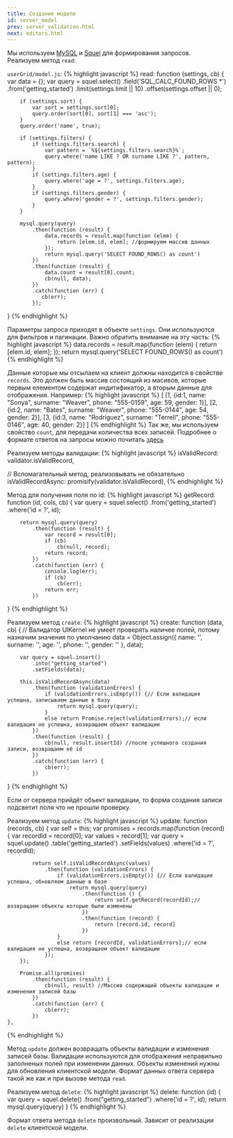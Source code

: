 ```yaml
---
title: Создание модели
id: server_model
prev: server_validation.html
next: editors.html
---
```


Мы используем [MySQL](https://github.com/mysqljs/mysql) и [Squel](https://hiddentao.com/squel/) для формирования запросов.<br>
Реализуем метод `read`:

`userGrid/model.js`:
{% highlight javascript %}
read: function (settings, cb) {
        var data = {};
        var query = squel.select()
            .field('SQL_CALC_FOUND_ROWS *')
            .from('getting_started')
            .limit(settings.limit || 10)
            .offset(settings.offset || 0);

        if (settings.sort) {
            var sort = settings.sort[0];
            query.order(sort[0], sort[1] === 'asc');
        }
        query.order('name', true);

        if (settings.filters) {
            if (settings.filters.search) {
                var pattern = `%${settings.filters.search}%`;
                query.where('name LIKE ? OR surname LIKE ?', pattern, pattern);
            }
            if (settings.filters.age) {
                query.where('age = ?', settings.filters.age);
            }
            if (settings.filters.gender) {
                query.where('gender = ?', settings.filters.gender);
            }
        }

        mysql.query(query)
            .then(function (result) {
                data.records = result.map(function (elem) {
                    return [elem.id, elem]; //формируем массив данных
                });
                return mysql.query('SELECT FOUND_ROWS() as count')
            })
            .then(function (result) {
                data.count = result[0].count;
                cb(null, data);
            })
            .catch(function (err) {
               cb(err);
            });
}
{% endhighlight %}

Параметры запроса приходят в объекте `settings`. Они используются для фильтров и пагинации.
Важно обратить внимание на эту часть:
{% highlight javascript %}
data.records = result.map(function (elem) {
                    return [elem.id, elem];
                });
                return mysql.query('SELECT FOUND_ROWS() as count')
{% endhighlight %}

Данные которые мы отсылаем на клиент должны находится в свойстве `records`.
Это должен быть массив состоящий из масивов, которые первым елементом содержат индитификатор, а вторым данные для отображения.
Например:
{% highlight javascript %}
[
   [1, {id:1, name: "Sonya", surname: "Weaver", phone: "555-0159", age: 59, gender: 1}],
   [2, {id:2, name: "Bates", surname: "Weaver", phone: "555-0144", age: 54, gender: 2}],
   [3, {id:3, name: "Rodriguez", surname: "Terrell", phone: "555-0146", age: 40, gender: 2}]
]
{% endhighlight %}
Так же, мы используем свойство `count`, для передачи количества всех записей.
Подробнее о формате ответов на запросы можно почитать [здесь](/docs/grid-interface.html)

Реализуем методы валидации:
{% highlight javascript %}
isValidRecord: validator.isValidRecord,

// Вспомагательный метод, реализовывать не обязательно
isValidRecordAsync: promisify(validator.isValidRecord),
{% endhighlight %}

Метод для получения поля по id:
{% highlight javascript %}
getRecord: function (id, cols, cb) {
        var query = squel.select()
            .from('getting_started')
            .where('id = ?', id);

        return mysql.query(query)
            .then(function (result) {
                var record = result[0];
                if (cb)
                    cb(null, record);
                return record;
            })
            .catch(function (err) {
                console.log(err);
                if (cb)
                    cb(err);
                return err;
            })
}
{% endhighlight %}

Реализуем метод `create`:
{% highlight javascript %}
create: function (data, cb) {
// Валидатор UIKernel не умеет проверять наличее полей, потому назначим значения по умолчанию
        data = Object.assign({
            name: '',
            surname: '',
            age: '',
            phone: '',
            gender: ''
        }, data);

        var query = squel.insert()
            .into("getting_started")
            .setFields(data);

        this.isValidRecordAsync(data)
            .then(function (validationErrors) {
                if (validationErrors.isEmpty()) {// Если валидация успешна, записываем данные в базу
                    return mysql.query(query);
                }
                else return Promise.reject(validationErrors);// если валидация не успешна, возвращаем объект валидации
            })
            .then(function (result) {
                cb(null, result.insertId) //после успешного создания записи, возвращаем её id
            })
            .catch(function (err) {
                cb(err);
            })
}
{% endhighlight %}

Если от сервера прийдёт объект валидации, то форма создания записи подсветит поля что не прошли проверку.

Реализуем метод `update`:
{% highlight javascript %}
update: function (records, cb) {
        var self = this;
        var promises = records.map(function (record) {
            var recordId = record[0];
            var values = record[1];
            var query = squel.update()
                .table('getting_started')
                .setFields(values)
                .where('id = ?', recordId);

            return self.isValidRecordAsync(values)
                .then(function (validationErrors) {
                    if (validationErrors.isEmpty()) {// Если валидация успешна, обновляем данные в базе
                        return mysql.query(query)
                            .then(function () {
                                return self.getRecord(recordId);//возвращаем объекты которые были изменены
                            })
                            .then(function (record) {
                                return [record.id, record]
                            })
                    }
                    else return [recordId, validationErrors];// если валидация не успешна, возвращаем объект валидации
                });
        });

        Promise.all(promises)
            .then(function (result) {
                cb(null, result) //Массив содержащий объекты валидации и изменения записей базы
            })
            .catch(function (err) {
                cb(err);
            })
    },
{% endhighlight %}

Метод `update` должен возвращать объекты валидации и изменения записей базы.
Валидации используются для отображения неправильно заполненых полей при изменении данных.
Объекты изменений нужны для обновления клиентской модели.
Формат данных ответа сервера такой же как и при вызове метода `read`.

Реализуем метод `delete`:
{% highlight javascript %}
 delete: function (id) {
        var query = squel.delete()
            .from("getting_started")
            .where('id = ?', id);
        return mysql.query(query)
    }
{% endhighlight %}

Формат ответа метода `delete` произвольный. Зависит от реализации `delete` клиентской модели.
